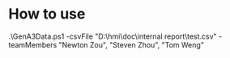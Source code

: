 # How to use
.\GenA3Data.ps1  -csvFile "D:\hmi\doc\internal report\test.csv" -teamMembers "Newton Zou", "Steven Zhou", "Tom Weng"
